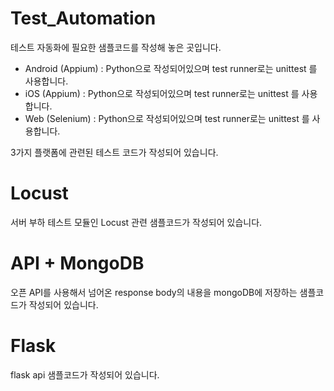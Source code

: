 # Test_Automation

테스트 자동화에 필요한 샘플코드를 작성해 놓은 곳입니다.

- Android (Appium) : Python으로 작성되어있으며 test runner로는 unittest 를 사용합니다.
- iOS (Appium) : Python으로 작성되어있으며 test runner로는 unittest 를 사용합니다.
- Web (Selenium) : Python으로 작성되어있으며 test runner로는 unittest 를 사용합니다.

3가지 플랫폼에 관련된 테스트 코드가 작성되어 있습니다.


# Locust

서버 부하 테스트 모듈인 Locust 관련 샘플코드가 작성되어 있습니다.


# API + MongoDB

오픈 API를 사용해서 넘어온 response body의 내용을 mongoDB에 저장하는 샘플코드가 작성되어 있습니다.


# Flask

flask api 샘플코드가 작성되어 있습니다.
